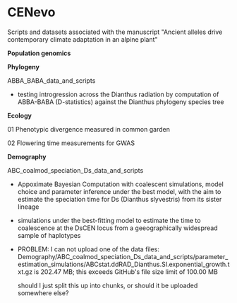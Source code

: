 # CENevo
Scripts and datasets associated with the manuscript "Ancient alleles drive contemporary climate adaptation in an alpine plant"

**Population genomics**


**Phylogeny**

ABBA_BABA_data_and_scripts

- testing introgression across the Dianthus radiation by computation of ABBA-BABA (D-statistics) against the Dianthus phylogeny species tree




**Ecology**

01 Phenotypic divergence measured in common garden

02 Flowering time measurements for GWAS


**Demography**

ABC_coalmod_speciation_Ds_data_and_scripts

- Appoximate Bayesian Computation with coalescent simulations, model choice and parameter inference under the best model, with the aim to estimate the speciation time for Ds (Dianthus slyvestris) from its sister lineage 
- simulations under the best-fitting model to estimate the time to coalescence at the DsCEN locus from a geeographically widespread sample of haplotypes

- PROBLEM: I can not upload one of the data files:
	Demography/ABC_coalmod_speciation_Ds_data_and_scripts/parameter_estimation_simulations/ABCstat.ddRAD_Dianthus.SI.exponential_growth.txt.gz is 202.47 MB; this exceeds GitHub's file size limit of 100.00 MB
	
	should I just split this up into chunks, or should it be uploaded somewhere else?
